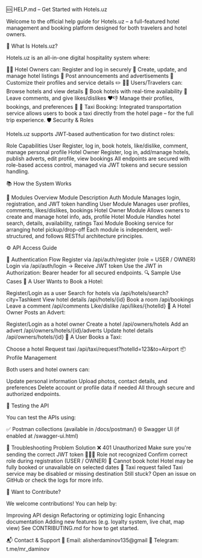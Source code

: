 🆘 HELP.md – Get Started with Hotels.uz

Welcome to the official help guide for Hotels.uz – a full-featured hotel management and booking 
platform designed for both travelers and hotel owners.

🏨 What Is Hotels.uz?

Hotels.uz is an all-in-one digital hospitality system where:

🧑‍💼 Hotel Owners can:
Register and log in securely 🔐
Create, update, and manage hotel listings 🏨
Post announcements and advertisements 📢
Customize their profiles and service details ✏️
🧍‍♂️ Users/Travelers can:
Browse hotels and view details 📱
Book hotels with real-time availability 📆
Leave comments, and give likes/dislikes ❤️👎
Manage their profiles, bookings, and preferences 👤
🚕 Taxi Booking: Integrated transportation service allows users to book a taxi directly from the hotel page – for the full trip experience.
🛡️ Security & Roles

Hotels.uz supports JWT-based authentication for two distinct roles:

Role	Capabilities
User	Register, log in, book hotels, like/dislike, comment, manage personal profile
Hotel Owner	Register, log in, add/manage hotels, publish adverts, edit profile, view bookings
All endpoints are secured with role-based access control, managed via JWT tokens and secure session handling.

📚 How the System Works

🧩 Modules Overview
Module	Description
Auth Module	Manages login, registration, and JWT token handling
User Module	Manages user profiles, comments, likes/dislikes, bookings
Hotel Owner Module	Allows owners to create and manage hotel info, ads, profile
Hotel Module	Handles hotel search, details, availability, ratings
Taxi Module	Booking service for arranging hotel pickup/drop-off
Each module is independent, well-structured, and follows RESTful architecture principles.

⚙️ API Access Guide

🔑 Authentication Flow
Register via /api/auth/register (role = USER / OWNER)
Login via /api/auth/login → Receive JWT token
Use the JWT in Authorization: Bearer <token> header for all secured endpoints.
🔍 Sample Use Cases
📌 A User Wants to Book a Hotel:

Register/Login as a user
Search for hotels via /api/hotels/search?city=Tashkent
View hotel details /api/hotels/{id}
Book a room /api/bookings
Leave a comment /api/comments
Like/dislike /api/likes/{hotelId}
📢 A Hotel Owner Posts an Advert:

Register/Login as a hotel owner
Create a hotel /api/owners/hotels
Add an advert /api/owners/hotels/{id}/adverts
Update hotel details /api/owners/hotels/{id}
🚖 A User Books a Taxi:

Choose a hotel
Request taxi /api/taxi/request?hotelId=123&to=Airport
📦 Profile Management

Both users and hotel owners can:

Update personal information
Upload photos, contact details, and preferences
Delete account or profile data if needed
All through secure and authorized endpoints.

🧪 Testing the API

You can test the APIs using:

✅ Postman collections (available in /docs/postman/)
🌐 Swagger UI (if enabled at /swagger-ui.html)

📌 Troubleshooting
Problem	Solution
❌ 401 Unauthorized	Make sure you're sending the correct JWT token
🧑‍🤝‍🧑 Role not recognized	Confirm correct role during registration (USER / OWNER)
🏨 Cannot book hotel	Hotel may be fully booked or unavailable on selected dates
🚕 Taxi request failed	Taxi service may be disabled or missing destination
Still stuck? Open an issue on GitHub or check the logs for more info.

👥 Want to Contribute?

We welcome contributions! You can help by:

Improving API design
Refactoring or optimizing logic
Enhancing documentation
Adding new features (e.g. loyalty system, live chat, map view)
See CONTRIBUTING.md for how to get started.

📬 Contact & Support
📧 Email: alisherdaminov135@gmail
👥 Telegram: t.me/mr_daminov
